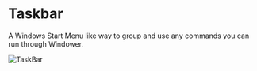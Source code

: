 # Taskbar

A Windows Start Menu like way to group and use any commands you can run through Windower.

![TaskBar](https://github.com/user-attachments/assets/769fcf06-b2de-4d7d-b011-bb621f67bd4d)
